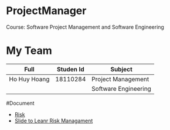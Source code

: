 # ProjectManager
Course: Software Project Management and Software Engineering

# My Team

|       Full           | Studen Id |        Subject            |
|----------------------|-----------|---------------------------|
| Ho Huy Hoang         | 18110284  | Project Management        |
|                      |           | Software Engineering      |

#Document
- [Risk](https://github.com/hohuyhoangg/ProjectManager/blob/1d8e9035a9042670b8910fa43dcc0c73dbc202ec/Doc/Link_HocXacDinhRuiRo.txt)
- [Slide to Leanr Risk Managament](https://github.com/hohuyhoangg/ProjectManager/blob/1d8e9035a9042670b8910fa43dcc0c73dbc202ec/Doc/Link_HocXacDinhRuiRo.txt)
